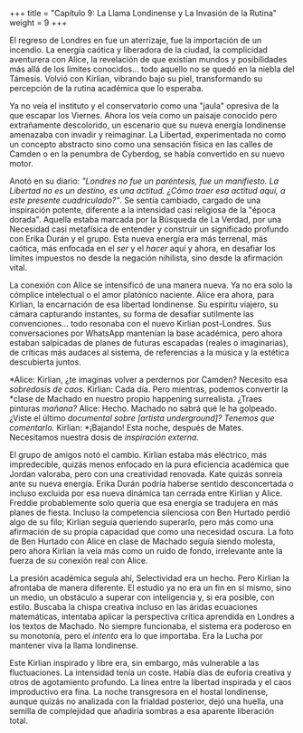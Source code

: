 +++
title = "Capítulo 9: La Llama Londinense y La Invasión de la Rutina"
weight = 9
+++

El regreso de Londres en fue un aterrizaje, fue la importación de un incendio.
La energía caótica y liberadora de la ciudad, la complicidad aventurera con
Alice, la revelación de que existían mundos y posibilidades más allá de los
límites conocidos… todo aquello no se quedó en la niebla del Támesis. Volvió con
Kirlian, vibrando bajo su piel, transformando su percepción de la rutina
académica que lo esperaba.

Ya no veía el instituto y el conservatorio como una "jaula" opresiva de la que
escapar los Viernes. Ahora los veía como un paisaje conocido pero extrañamente
descolorido, un escenario que su nueva energía londinense amenazaba con invadir
y reimaginar. La Libertad, experimentada no como un concepto abstracto sino como
una sensación física en las calles de Camden o en la penumbra de Cyberdog, se
había convertido en su nuevo motor.

Anotó en su diario: *"Londres no fue un paréntesis, fue un manifiesto. La
Libertad no es un destino, es una actitud. ¿Cómo traer esa actitud aquí, a este
presente cuadriculado?"*. Se sentía cambiado, cargado de una inspiración
potente, diferente a la intensidad casi religiosa de la "época dorada". Aquella
estaba marcada por la Búsqueda de La Verdad, por una Necesidad casi metafísica
de entender y construir un significado profundo con Erika Durán y el grupo. Esta
nueva energía era más terrenal, más caótica, más enfocada en el *ser* y el
*hacer* aquí y ahora, en desafiar los límites impuestos no desde la negación
nihilista, sino desde la afirmación vital.

La conexión con Alice se intensificó de una manera nueva. Ya no era solo la
cómplice intelectual o el amor platónico naciente. Alice era ahora, para
Kirlian, la encarnación de esa libertad londinense. Su espíritu viajero, su
cámara capturando instantes, su forma de desafiar sutilmente las convenciones…
todo resonaba con el nuevo Kirlian post-Londres. Sus conversaciones por WhatsApp
mantenían la base académica, pero ahora estaban salpicadas de planes de futuras
escapadas (reales o imaginarias), de críticas más audaces al sistema, de
referencias a la música y la estética descubierta juntos.

*Alice: Kirlian, ¿te imaginas volver a perdernos por Camden? Necesito esa
*sobredosis de caos.* Kirlian: Cada día. Pero mientras, podemos convertir la
*clase de Machado en nuestro propio happening surrealista. ¿Traes pinturas
*mañana?* Alice: Hecho. Machado no sabrá qué le ha golpeado. ¿Viste el último
*documental sobre [artista underground]? Tenemos que comentarlo.* Kirlian:
*¡Bajando! Esta noche, después de Mates. Necesitamos nuestra dosis de
*inspiración externa.*

El grupo de amigos notó el cambio. Kirlian estaba más eléctrico, más
impredecible, quizás menos enfocado en la pura eficiencia académica que Jordan
valoraba, pero con una creatividad renovada. Kate quizás sonreía ante su nueva
energía. Erika Durán podría haberse sentido desconcertada o incluso excluida por
esa nueva dinámica tan cerrada entre Kirlian y Alice. Freddie probablemente solo
quería que esa energía se tradujera en más planes de fiesta. Incluso la
competencia silenciosa con Ben Hurtado perdió algo de su filo; Kirlian seguía
queriendo superarlo, pero más como una afirmación de su propia capacidad que
como una necesidad oscura. La foto de Ben Hurtado con Alice en clase de Machado
seguía siendo molesta, pero ahora Kirlian la veía más como un ruido de fondo,
irrelevante ante la fuerza de *su* conexión real con Alice.

La presión académica seguía ahí, Selectividad era un hecho. Pero Kirlian la
afrontaba de manera diferente. El estudio ya no era un fin en sí mismo, sino un
medio, un obstáculo a superar con inteligencia y, si era posible, con estilo.
Buscaba la chispa creativa incluso en las áridas ecuaciones matemáticas,
intentaba aplicar la perspectiva crítica aprendida en Londres a los textos de
Machado. No siempre funcionaba, el sistema era poderoso en su monotonía, pero el
*intento* era lo que importaba. Era la Lucha por mantener viva la llama
londinense.

Este Kirlian inspirado y libre era, sin embargo, más vulnerable a las
fluctuaciones. La intensidad tenía un coste. Había días de euforia creativa y
otros de agotamiento profundo. La línea entre la libertad inspirada y el caos
improductivo era fina. La noche transgresora en el hostal londinense, aunque
quizás no analizada con la frialdad posterior, dejó una huella, una semilla de
complejidad que añadiría sombras a esa aparente liberación total.
